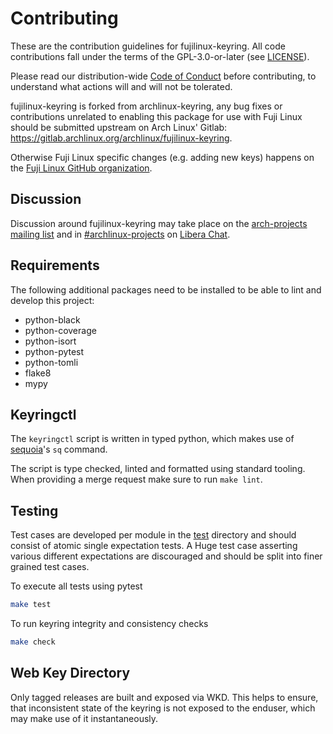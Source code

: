 # Contributing

These are the contribution guidelines for fujilinux-keyring.
All code contributions fall under the terms of the GPL-3.0-or-later (see
[LICENSE](LICENSE)).

Please read our distribution-wide [Code of
Conduct](https://terms.archlinux.org/docs/code-of-conduct/) before
contributing, to understand what actions will and will not be tolerated.

fujilinux-keyring is forked from archlinux-keyring, any bug fixes
or contributions unrelated to enabling this package for use with
Fuji Linux should be submitted upstream on Arch Linux' Gitlab:
https://gitlab.archlinux.org/archlinux/fujilinux-keyring.

Otherwise Fuji Linux specific changes (e.g. adding new keys) happens on
the [Fuji Linux GitHub organization](https://github.com/FujiLinux/fujilinux-keyring).

## Discussion

Discussion around fujilinux-keyring may take place on the [arch-projects
mailing list](https://lists.archlinux.org/listinfo/arch-projects) and in
[#archlinux-projects](ircs://irc.libera.chat/archlinux-projects) on [Libera
Chat](https://libera.chat/).

## Requirements

The following additional packages need to be installed to be able to lint
and develop this project:

* python-black
* python-coverage
* python-isort
* python-pytest
* python-tomli
* flake8
* mypy

## Keyringctl

The `keyringctl` script is written in typed python, which makes use of
[sequoia](https://sequoia-pgp.org/)'s `sq` command.

The script is type checked, linted and formatted using standard tooling.
When providing a merge request make sure to run `make lint`.

## Testing

Test cases are developed per module in the [test](test) directory and should
consist of atomic single expectation tests. A Huge test case asserting various
different expectations are discouraged and should be split into finer grained
test cases.

To execute all tests using pytest
```bash
make test
```

To run keyring integrity and consistency checks
```bash
make check
```

## Web Key Directory

Only tagged releases are built and exposed via WKD. This helps to ensure, that
inconsistent state of the keyring is not exposed to the enduser, which may make
use of it instantaneously.
